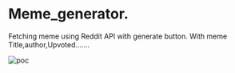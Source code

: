 # Meme_generator.

Fetching meme using Reddit API with generate button.
With meme Title,author,Upvoted.......

![poc](https://github.com/suresh2727/Meme_generator/assets/52049092/da22897f-8179-4283-b04e-abf4270474c0)
